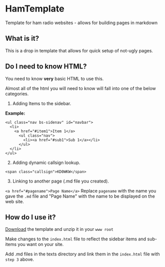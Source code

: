 HamTemplate
===========

Template for ham radio websites - allows for building pages in markdown


## What is it? ##

This is a drop in template that allows for quick setup of not-ugly pages.

## Do I need to know HTML? ##

You need to know **very** basic HTML to use this.

Almost all of the html you will need to know will fall into one of the below
categories.

1. Adding Items to the sidebar.

 **Example:**

 ```
 <ul class="nav bs-sidenav" id="navbar">
   <li>
     <a href="#item1">Item 1</a>
       <ul class="nav">
         <li><a href="#sub1">Sub 1</a></li>
       </ul>
   </li>
 </ul>
 ```

2. Adding dynamic callsign lookup.

 ``
<span class="callsign">KD0WKW</span>
``

3. Linking to another page (.md file you created).

 ``
 <a href="#pagename">Page Name</a>
 ``
 Replace `pagename` with the name you gave the `.md` file and "Page Name" with
 the name to be displayed on the web site.

## How do I use it? ##

[Download](https://github.com/qbit/HamTemplate/archive/master.zip) the template
and unzip it in your `www root`

Make changes to the `index.html` file to reflect the sidebar items and sub-items
you want on your site.

Add .md files in the texts directory and link them in the `index.html` file with
`step 3` above.

